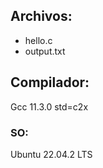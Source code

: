## Archivos:
- hello.c
- output.txt

## Compilador:
Gcc 11.3.0 std=c2x 

### SO:
Ubuntu 22.04.2 LTS
